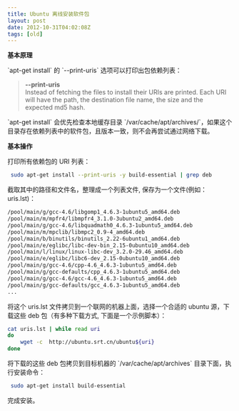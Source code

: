 ```yaml
---
title: Ubuntu 离线安装软件包
layout: post
date: 2012-10-31T04:02:08Z
tags: [old]
---
```


**基本原理**  

\`apt-get install\` 的 \`--print-uris\` 选项可以打印出包依赖列表：

 > **--print-uris**   
 > Instead of fetching the files to install their URIs are printed. Each URI will have the path, the destination file name, the size and the expected md5 hash.

\`apt-get install\` 会优先检查本地缓存目录 \`/var/cache/apt/archives/\`，如果这个目录存在依赖列表中的软件包，且版本一致，则不会再尝试通过网络下载。

**基本操作**   

打印所有依赖包的 URI 列表：

``` bash
 sudo apt-get install --print-uris -y build-essential | grep deb 
```

截取其中的路径和文件名，整理成一个列表文件, 保存为一个文件(例如：uris.lst)：

``` bash
/pool/main/g/gcc-4.6/libgomp1_4.6.3-1ubuntu5_amd64.deb  
/pool/main/m/mpfr4/libmpfr4_3.1.0-3ubuntu2_amd64.deb   
/pool/main/g/gcc-4.6/libquadmath0_4.6.3-1ubuntu5_amd64.deb  
/pool/main/m/mpclib/libmpc2_0.9-4_amd64.deb  
/pool/main/b/binutils/binutils_2.22-6ubuntu1_amd64.deb  
/pool/main/e/eglibc/libc-dev-bin_2.15-0ubuntu10_amd64.deb  
/pool/main/l/linux/linux-libc-dev_3.2.0-29.46_amd64.deb  
/pool/main/e/eglibc/libc6-dev_2.15-0ubuntu10_amd64.deb  
/pool/main/g/gcc-4.6/cpp-4.6_4.6.3-1ubuntu5_amd64.deb  
/pool/main/g/gcc-defaults/cpp_4.6.3-1ubuntu5_amd64.deb  
/pool/main/g/gcc-4.6/gcc-4.6_4.6.3-1ubuntu5_amd64.deb  
/pool/main/g/gcc-defaults/gcc_4.6.3-1ubuntu5_amd64.deb  
...
```

将这个 uris.lst 文件拷贝到一个联网的机器上面，选择一个合适的 ubuntu 源，下载这些 deb 包（有多种下载方式, 下面是一个示例脚本）：

``` bash
cat uris.lst | while read uri
do
    wget -c  http://ubuntu.srt.cn/ubuntu${uri}
done
```

将下载的这些 deb 包拷贝到目标机器的 \`/var/cache/apt/archives\` 目录下面，执行安装命令：

``` bash
 sudo apt-get install build-essential
```

完成安装。


